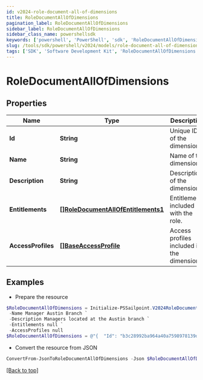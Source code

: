 ```yaml
---
id: v2024-role-document-all-of-dimensions
title: RoleDocumentAllOfDimensions
pagination_label: RoleDocumentAllOfDimensions
sidebar_label: RoleDocumentAllOfDimensions
sidebar_class_name: powershellsdk
keywords: ['powershell', 'PowerShell', 'sdk', 'RoleDocumentAllOfDimensions', 'V2024RoleDocumentAllOfDimensions'] 
slug: /tools/sdk/powershell/v2024/models/role-document-all-of-dimensions
tags: ['SDK', 'Software Development Kit', 'RoleDocumentAllOfDimensions', 'V2024RoleDocumentAllOfDimensions']
---
```



# RoleDocumentAllOfDimensions

## Properties

Name | Type | Description | Notes
------------ | ------------- | ------------- | -------------
**Id** | **String** | Unique ID of the dimension. | [optional] 
**Name** | **String** | Name of the dimension. | [optional] 
**Description** | **String** | Description of the dimension. | [optional] 
**Entitlements** | [**[]RoleDocumentAllOfEntitlements1**](role-document-all-of-entitlements1) | Entitlements included with the role. | [optional] 
**AccessProfiles** | [**[]BaseAccessProfile**](base-access-profile) | Access profiles included in the dimension. | [optional] 

## Examples

- Prepare the resource
```powershell
$RoleDocumentAllOfDimensions = Initialize-PSSailpoint.V2024RoleDocumentAllOfDimensions  -Id b3c28992ba964a40a7598978139d1ced `
 -Name Manager Austin Branch `
 -Description Managers located at the Austin branch `
 -Entitlements null `
 -AccessProfiles null
$RoleDocumentAllOfDimensions = @"{  "Id": "b3c28992ba964a40a7598978139d1ced", "Name": "Manager Austin Branch", "Description": "Managers located at the Austin branch", "Entitlements": null, "AccessProfiles": null }"@
```

- Convert the resource from JSON
```powershell
ConvertFrom-JsonToRoleDocumentAllOfDimensions -Json $RoleDocumentAllOfDimensions
```


[[Back to top]](#) 


